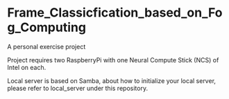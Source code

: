 # Frame_Classicfication_based_on_Fog_Computing
A personal exercise project

Project requires two RaspberryPi with one Neural Compute Stick (NCS) of Intel on each.

Local server is based on Samba, about how to initialize your local server, please refer to local_server under this repository.
